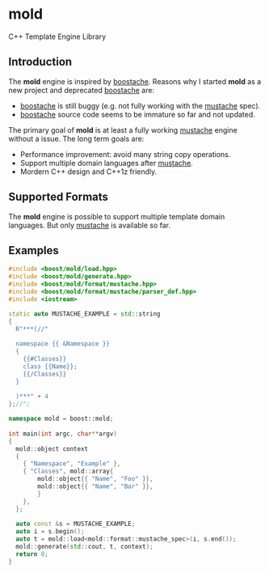 # mold
C++ Template Engine Library

Introduction
------------

The **mold** engine is inspired by [boostache][]. Reasons why I started
**mold** as a new project and deprecated [boostache][] are:

  * [boostache][] is still buggy (e.g. not fully working with the [mustache][] spec).
  * [boostache][] source code seems to be immature so far and not updated.

The primary goal of **mold** is at least a fully working [mustache][] engine without a issue.
The long term goals are:

  * Performance improvement: avoid many string copy operations.
  * Support multiple domain languages after [mustache][].
  * Mordern C++ design and C++1z friendly.

Supported Formats
-----------------

The **mold** engine is possible to support multiple template domain languages. But
only [mustache][] is available so far.

Examples
--------

```c++
#include <boost/mold/load.hpp>
#include <boost/mold/generate.hpp>
#include <boost/mold/format/mustache.hpp>
#include <boost/mold/format/mustache/parser_def.hpp>
#include <iostream>

static auto MUSTACHE_EXAMPLE = std::string
{
  R"***(//"
  
  namespace {{ &Namespace }}
  {
    {{#Classes}}
    class {{Name}};
    {{/Classes}}
  }
  
  )***" + 4
};//";

namespace mold = boost::mold;
  
int main(int argc, char**argv)
{
  mold::object context
  {
    { "Namespace", "Example" },
    { "Classes", mold::array{
        mold::object{{ "Name", "Foo" }},
        mold::object{{ "Name", "Bar" }},
        }
    },
  };
  
  auto const &s = MUSTACHE_EXAMPLE;
  auto i = s.begin();
  auto t = mold::load<mold::format::mustache_spec>(i, s.end());
  mold::generate(std::cout, t, context);
  return 0;
}
```

[boostache]: https://github.com/cierelabs/boostache
[mustache]: http://mustache.github.io/mustache.5.html
